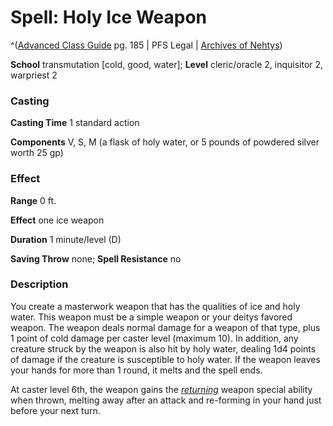 # Spell: Holy Ice Weapon

^([Advanced Class Guide][ss-holy-ice-weapon] pg. 185 | PFS Legal | [Archives of Nehtys][sn-holy-ice-weapon])

**School** transmutation [cold, good, water]; **Level** cleric/oracle 2, inquisitor 2, warpriest 2

### Casting

**Casting Time** 1 standard action  

**Components** V, S, M (a flask of holy water, or 5 pounds of powdered silver worth 25 gp)

### Effect

**Range** 0 ft.  

**Effect** one ice weapon  

**Duration** 1 minute/level (D)  

**Saving Throw** none; **Spell Resistance** no

### Description

You create a masterwork weapon that has the qualities of ice and holy water. This weapon must be a simple weapon or your deitys favored weapon. The weapon deals normal damage for a weapon of that type, plus 1 point of cold damage per caster level (maximum 10). In addition, any creature struck by the weapon is also hit by holy water, dealing 1d4 points of damage if the creature is susceptible to holy water. If the weapon leaves your hands for more than 1 round, it melts and the spell ends.  

At caster level 6th, the weapon gains the _[returning]_ weapon special ability when thrown, melting away after an attack and re-forming in your hand just before your next turn.

[ss-holy-ice-weapon]: http://paizo.com/products/btpy978v
[sn-holy-ice-weapon]: http://www.archivesofnethys.com/SpellDisplay.aspx?ItemName=Holy%20Ice%20Weapon
[returning]: http://www.archivesofnethys.com/SpellDisplay.aspx?ItemName=returning